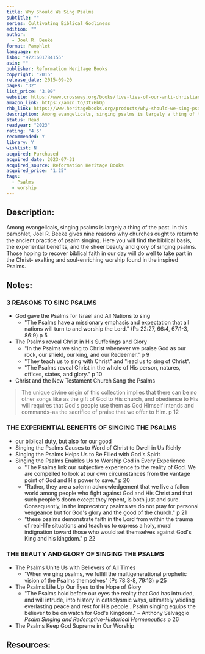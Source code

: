 ```yaml
---
title: Why Should We Sing Psalms
subtitle: ""
series: Cultivating Biblical Godliness
edition: ""
author:
  - Joel R. Beeke
format: Pamphlet
language: en
isbn: "9721601784155"
asin: ""
publisher: Reformation Heritage Books
copyright: "2015"
release_date: 2015-09-20
pages: "32"
list_price: "3.00"
website: https://www.crossway.org/books/five-lies-of-our-anti-christian-age-hcj/
amazon_link: https://amzn.to/3t7GbOp
rhb_link: https://www.heritagebooks.org/products/why-should-we-sing-psalms-cultivating-biblical-godliness-series-beeke.html
description: Among evangelicals, singing psalms is largely a thing of the past. In this pamphlet, Joel R. Beeke gives nine reasons why churches ought to return to the ancient practice of psalm singing. Here you will find the biblical basis, the experiential benefits, and the sheer beauty and glory of singing psalms. Those hoping to recover biblical faith in our day will do well to take part in the Christ-exalting and soul-enriching worship found in the inspired Psalms.
status: Read
readyear: "2023"
rating: "4.5"
recommended: Y
library: Y
wishlist: N
acquired: Purchased
acquired_date: 2023-07-31
acquired_source: Reformation Heritage Books
acquired_price: "1.25"
tags:
  - Psalms
  - worship
---
```

## Description:

Among evangelicals, singing psalms is largely a thing of the past. In this pamphlet, Joel R. Beeke gives nine reasons why churches ought to return to the ancient practice of psalm singing. Here you will find the biblical basis, the experiential benefits, and the sheer beauty and glory of singing psalms. Those hoping to recover biblical faith in our day will do well to take part in the Christ- exalting and soul-enriching worship found in the inspired Psalms.

## Notes:

### 3 REASONS TO SING PSALMS

- God gave the Psalms for Israel and All Nations to sing
	- "The Psalms have a missionary emphasis and expectation that all nations will turn to and worship the Lord." (Ps 22:27, 66:4, 67:1-3, 86:9) p 5
- The Psalms reveal Christ in His Sufferings and Glory
	- "In the Psalms we sing to Christ whenever we praise God as our rock, our shield, our king, and our Redeemer." p 9
	- "They teach us to sing with Christ" and "lead us to sing of Christ". 
	- "The Psalms reveal Christ in the whole of His person, natures, offices, states, and glory." p 10
- Christ and the New Testament Church Sang the Psalms

> The unique divine origin of this collection implies that there can be no other songs like as the gift of God to His church, and obedience to His will requires that God's people use them as God Himself intends and commands–as the sacrifice of praise that we offer to Him. p 12

### THE EXPERIENTIAL BENEFITS OF SINGING THE PSALMS

- our biblical duty, but also for our good
- Singing the Psalms Causes to Word of Christ to Dwell in Us Richly
- Singing the Psalms Helps Us to Be Filled with God's Spirit
- Singing the Psalms Enables Us to Worship God in Every Experience
	- "The Psalms link our subjective experience to the reality of God. We are compelled to look at our own circumstances from the vantage point of God and His power to save." p 20
	- "Rather, they are a solemn acknowledgement that we live a fallen world among people who fight against God and His Christ and that such people's doom except they repent, is both just and sure. Consequently, in the imprecatory psalms we do not pray for personal vengeance but for God's glory and the good of the church." p 21
	- "these psalms demonstrate faith in the Lord from within the trauma of real-life situations and teach us to express a holy, moral indignation toward those who would set themselves against God's King and his kingdom." p 22
### THE BEAUTY AND GLORY OF SINGING THE PSALMS

- The Psalms Unite Us with Believers of All Times
	- "When we ging psalms, we fulfill the multigenerational prophetic vision of the Psalms themselves" (Ps 78:3-8, 79:13) p 25
- The Psalms Life Up Our Eyes to the Hope of Glory
	- "The Psalms hold before our eyes the reality that God has intruded, and will intrude, into history in cataclysmic ways, ultimately yeidling everlasting peace and rest for His people...Psalm singing equips the believer to be on watch for God's Kingdom." – Anthony Selvaggio _Psalm Singing and Redemptive-Historical Hermeneutics_ p 26
- The Psalms Keep God Supreme in Our Worship 
## Resources:
